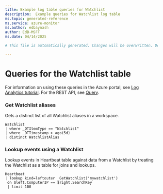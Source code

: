 ```yaml
---
title: Example log table queries for Watchlist
description:  Example queries for Watchlist log table
ms.topic: generated-reference
ms.service: azure-monitor
ms.author: edbaynash
author: EdB-MSFT
ms.date: 04/14/2025

# This file is automatically generated. Changes will be overwritten. Do not change this file directly. 

---
```


# Queries for the Watchlist table

For information on using these queries in the Azure portal, see [Log Analytics tutorial](/azure/azure-monitor/logs/log-analytics-tutorial). For the REST API, see [Query](/rest/api/loganalytics/query).


### Get Watchlist aliases  


Gets a distinct list of all Watchlist aliases in a workspace.  

```query
Watchlist
| where _DTItemType == "Watchlist"
| where _DTTimestamp > ago(5d)
| distinct WatchlistAlias
```



### Lookup events using a Watchlist  


Lookup events in Heartbeat table against data from a Watchlist by treating the Watchlist as a table for joins and lookups.  

```query
Heartbeat
| lookup kind=leftouter _GetWatchlist('mywatchlist')
 on $left.ComputerIP == $right.SearchKey
 | limit 100
```

